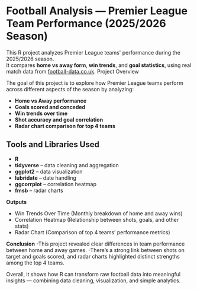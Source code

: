 # Football Analysis — Premier League Team Performance (2025/2026 Season)

This R project analyzes Premier League teams' performance during the 2025/2026 season.  
It compares **home vs away form**, **win trends**, and **goal statistics**, using real match data from [football-data.co.uk](https://www.football-data.co.uk/).
Project Overview

The goal of this project is to explore how Premier League teams perform across different aspects of the season by analyzing:

- **Home vs Away performance**
-  **Goals scored and conceded**
-  **Win trends over time**
-  **Shot accuracy and goal correlation**
-  **Radar chart comparison for top 4 teams**


##  Tools and Libraries Used

- **R**
- **tidyverse** – data cleaning and aggregation  
- **ggplot2** – data visualization  
- **lubridate** – date handling  
- **ggcorrplot** – correlation heatmap  
- **fmsb** – radar charts  

**Outputs**
- Win Trends Over Time (Monthly breakdown of home and away wins)
- Correlation Heatmap (Relationship between shots, goals, and other stats)
- Radar Chart (Comparison of top 4 teams’ performance metrics)

**Conclusion**
-This project revealed clear differences in team performance between home and away games.
-There’s a strong link between shots on target and goals scored, and radar charts highlighted distinct strengths among the top 4 teams.

Overall, it shows how R can transform raw football data into meaningful insights — combining data cleaning, visualization, and simple analytics.
